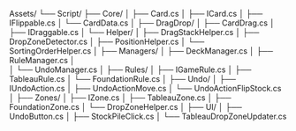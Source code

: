 Assets/
└── Script/
├── Core/
│ ├── Card.cs
│ ├── ICard.cs
│ ├── IFlippable.cs
│ └── CardData.cs
│
├── DragDrop/
│ ├── CardDrag.cs
│ ├── IDraggable.cs
│ └── Helper/
│ ├── DragStackHelper.cs
│ ├── DropZoneDetector.cs
│ ├── PositionHelper.cs
│ └── SortingOrderHelper.cs
│
├── Managers/
│ ├── DeckManager.cs
│ ├── RuleManager.cs │  
 │ └── UndoManager.cs
│
├── Rules/
│ ├── IGameRule.cs
│ ├── TableauRule.cs
│ └── FoundationRule.cs
│
├── Undo/
│ ├── IUndoAction.cs
│ ├── UndoActionMove.cs
│ └── UndoActionFlipStock.cs
│
├── Zones/
│ ├── IZone.cs
│ ├── TableauZone.cs
│ ├── FoundationZone.cs
│ └── DropZoneHelper.cs
│
├── UI/
│ ├── UndoButton.cs
│ ├── StockPileClick.cs
│ └── TableauDropZoneUpdater.cs
